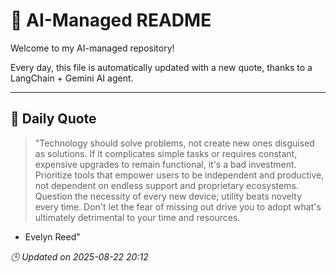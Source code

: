 # 🧠 AI-Managed README

Welcome to my AI-managed repository!

Every day, this file is automatically updated with a new quote, thanks to a LangChain + Gemini AI agent.

---

## 📅 Daily Quote

> "Technology should solve problems, not create new ones disguised as solutions. If it complicates simple tasks or requires constant, expensive upgrades to remain functional, it's a bad investment. Prioritize tools that empower users to be independent and productive, not dependent on endless support and proprietary ecosystems. Question the necessity of every new device; utility beats novelty every time. Don't let the fear of missing out drive you to adopt what's ultimately detrimental to your time and resources.
- Evelyn Reed"

*🕒 Updated on 2025-08-22 20:12*